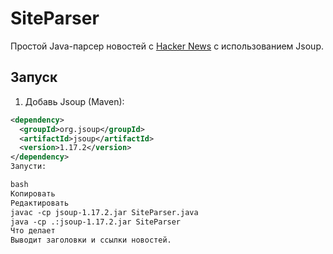 # SiteParser

Простой Java-парсер новостей с [Hacker News](https://news.ycombinator.com/) с использованием Jsoup.

## Запуск

1. Добавь Jsoup (Maven):

```xml
<dependency>
  <groupId>org.jsoup</groupId>
  <artifactId>jsoup</artifactId>
  <version>1.17.2</version>
</dependency>
Запусти:

bash
Копировать
Редактировать
javac -cp jsoup-1.17.2.jar SiteParser.java
java -cp .:jsoup-1.17.2.jar SiteParser
Что делает
Выводит заголовки и ссылки новостей.